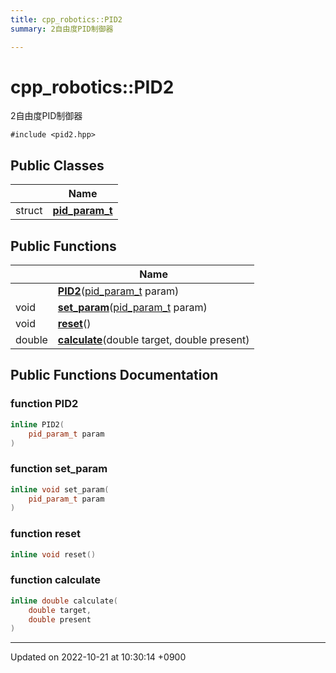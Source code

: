 ```yaml
---
title: cpp_robotics::PID2
summary: 2自由度PID制御器 

---
```


# cpp_robotics::PID2



2自由度PID制御器 


`#include <pid2.hpp>`

## Public Classes

|                | Name           |
| -------------- | -------------- |
| struct | **[pid_param_t](/cpp_robotics/doxybook/Classes/structcpp__robotics_1_1PID2_1_1pid__param__t/)**  |

## Public Functions

|                | Name           |
| -------------- | -------------- |
| | **[PID2](/cpp_robotics/doxybook/Classes/classcpp__robotics_1_1PID2/#function-pid2)**([pid_param_t](/cpp_robotics/doxybook/Classes/structcpp__robotics_1_1PID2_1_1pid__param__t/) param) |
| void | **[set_param](/cpp_robotics/doxybook/Classes/classcpp__robotics_1_1PID2/#function-set-param)**([pid_param_t](/cpp_robotics/doxybook/Classes/structcpp__robotics_1_1PID2_1_1pid__param__t/) param) |
| void | **[reset](/cpp_robotics/doxybook/Classes/classcpp__robotics_1_1PID2/#function-reset)**() |
| double | **[calculate](/cpp_robotics/doxybook/Classes/classcpp__robotics_1_1PID2/#function-calculate)**(double target, double present) |

## Public Functions Documentation

### function PID2

```cpp
inline PID2(
    pid_param_t param
)
```


### function set_param

```cpp
inline void set_param(
    pid_param_t param
)
```


### function reset

```cpp
inline void reset()
```


### function calculate

```cpp
inline double calculate(
    double target,
    double present
)
```


-------------------------------

Updated on 2022-10-21 at 10:30:14 +0900